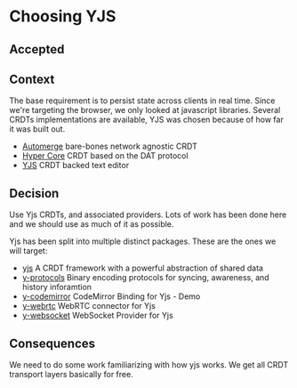 # Choosing YJS

## Accepted

## Context

The base requirement is to persist state across clients
in real time. Since we're targeting the browser, we only
looked at javascript libraries.
Several CRDTs implementations are available, YJS was chosen
because of how far it was built out.

* [Automerge](https://github.com/automerge/automerge)
bare-bones network agnostic CRDT
* [Hyper Core](https://hypercore-protocol.org/)
CRDT based on the DAT protocol
* [YJS](https://github.com/yjs/yjs)
CRDT backed text editor

## Decision

Use Yjs CRDTs, and associated providers. Lots of work
has been done here and we should use as much of it as
possible.

Yjs has been split into multiple distinct packages.
These are the ones we will target:

* [yjs](https://www.npmjs.com/package/yjs)
A CRDT framework with a powerful abstraction of shared data
* [y-protocols](https://www.npmjs.com/package/y-protocols)
Binary encoding protocols for syncing, awareness, and history inforamtion
* [y-codemirror](https://www.npmjs.com/package/y-codemirror)
CodeMirror Binding for Yjs - Demo
* [y-webrtc](https://www.npmjs.com/package/y-webrtc)
WebRTC connector for Yjs
* [y-websocket](https://www.npmjs.com/package/y-websocket)
WebSocket Provider for Yjs

## Consequences

We need to do some work familiarizing with how yjs works.
We get all CRDT transport layers basically for free.

